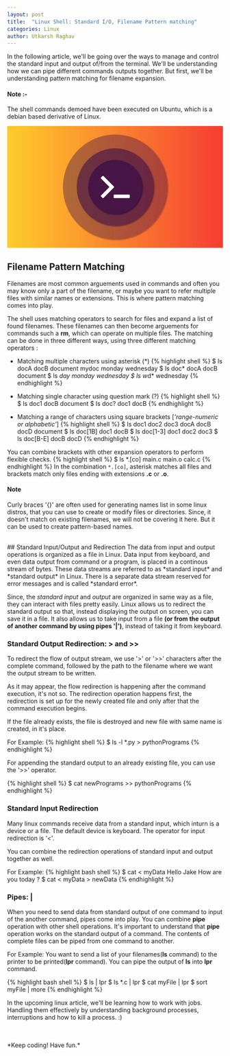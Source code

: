 ```yaml
---
layout: post
title:  "Linux Shell: Standard I/O, Filename Pattern matching"
categories: Linux
author: Utkarsh Raghav
---
```

In the following article, we'll be going over the ways to manage and control the standard input and output of/from the terminal. We'll be understanding how we can pipe different commands outputs together. But first, we'll be understanding pattern matching for filename expansion.

#### Note :-<br>
The shell commands demoed have been executed on Ubuntu, which is a debian based derivative of Linux.

<img id="the-shell" class="mx-auto" src="/assets/images/posts/linux-shell.jpg" alt="board" style="width: 550px;">

## Filename Pattern Matching
Filenames are most common arguements used in commands and often you may know only a part of the filename, or maybe you want to refer multiple files with similar names or extensions. This is where pattern matching comes into play.

The shell uses matching operators to search for files and expand a list of found filenames. These filenames can then become arguements for commands such a **rm**, which can operate on multiple files.
The matching can be done in three different ways, using three different matching operators :

- Matching multiple characters using asterisk (\*)
{% highlight shell %}
$ ls
docA docB document mydoc monday wednesday
$ ls doc*
docA docB document
$ ls *day
monday wednesday
$ ls w*d*
wednesday
{% endhighlight %}

- Matching single character using question mark (?)
{% highlight shell %}
$ ls
doc1 docB document
$ ls doc?
doc1 docB
{% endhighlight %}

- Matching a range of characters using square brackets [*'range-numeric or alphabetic'*]
{% highlight shell %}
$ ls
doc1 doc2 doc3 docA docB docD document
$ ls doc[1B]
doc1 docB
$ ls doc[1-3]
doc1 doc2 doc3
$ ls doc[B-E]
docB docD
{% endhighlight %}

You can combine brackets with other expansion operators to perform flexible checks.
{% highlight shell %}
$ ls *.[co]
main.c main.o calc.c
{% endhighlight %}
In the combination `*.[co]`, asterisk matches all files and brackets match only files ending with extensions **.c** or **.o**.

#### Note
Curly braces '{}' are often used for generating names list in some linux distros, that you can use to create or modify files or directories. Since, it doesn't match on existing filenames, we will not be covering it here. But it can be used to create pattern-based names.

<br/>
## Standard Input/Output and Redirection
The data from input and output operations is organized as a file in Linux. Data input from keyboard, and even data output from command or a program, is placed in a continous stream of bytes. These data streams are referred to as *standard input* and *standard output* in Linux. There is a separate data stream reserved for error messages and is called *standard error*.

Since, the *standard input* and *output* are organized in same way as a file, they can interact with files pretty easily. Linux allows us to redirect the standard output so that, instead displaying the output on screen, you can save it in a file.
It also allows us to take input from a file **(or from the output of another command by using pipes '|')**, instead of taking it from keyboard.


### Standard Output Redirection: > and >>
To redirect the flow of output stream, we use '>' or '>>' characters after the complete command, followed by the path to the filename where we want the output stream to be written.

As it may appear, the flow redirection is happening after the command execution, it's not so. The redirection operation happens first, the redirection is set up for the newly created file and only after that the command execution begins.

If the file already exists, the file is destroyed and new file with same name is created, in it's place.

For Example:
{% highlight shell %}
$ ls -l *.py > pythonPrograms
{% endhighlight %}

For appending the standard output to an already existing file, you can use the '>>' operator.

{% highlight shell %}
$ cat newPrograms >> pythonPrograms
{% endhighlight %}

### Standard Input Redirection
Many linux commands receive data from a standard input, which inturn is a device or a file. The default device is keyboard.
The operator for input redirection is '<'.

You can combine the redirection operations of standard input and output together as well.

For Example:
{% highlight bash shell %}
$ cat < myData
Hello Jake
How are you today ?
$ cat < myData > newData
{% endhighlight %}

### Pipes: |
When you need to send data from standard output of one command to input of the another command, pipes come into play.
You can combine **pipe** operation with other shell operations. It's important to understand that **pipe** operation works on the standard output of a command. The contents of complete files can be piped from one command to another.

For Example: You want to send a list of your filenames(**ls** command) to the printer to be printed(**lpr** command).
You can pipe the output of **ls** into **lpr** command.

{% highlight bash shell %}
$ ls | lpr
$ ls *.c | lpr
$ cat myFile | lpr
$ sort myFile | more
{% endhighlight %}

In the upcoming linux article, we'll be learning how to work with jobs. Handling them effectively by understanding background processes, interruptions and how to kill a process. :)


<br/>
<br/>
*Keep coding! Have fun.*
